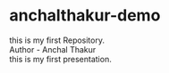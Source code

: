 # anchalthakur-demo
this is my first Repository.
<br>
Author - Anchal Thakur
<br>
this is my first presentation.
